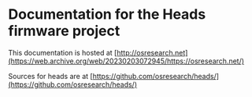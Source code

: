 Documentation for the Heads firmware project
===

This documentation is hosted at [http://osresearch.net](https://web.archive.org/web/20230203072945/https://osresearch.net/)

Sources for heads are at [https://github.com/osresearch/heads/](https://github.com/osresearch/heads/)
